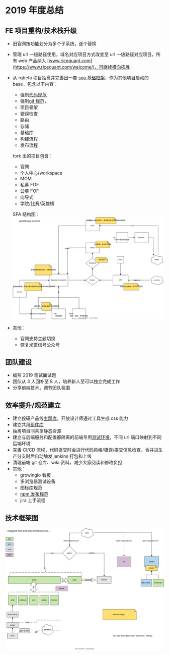 # 2019 年度总结

## FE 项目重构/技术栈升级

- 旧官网按功能划分为多个子系统，逐个替换
- 管理 url 一级路径使用，域名对应项目方式改变至 url 一级路径对应项目，所有 web 产品纳入 [www.ricequant.com](https://www.ricequant.com/welcome/)，可继续横向拓展
- 从 rqbeta 项目抽离并完善出一套 [spa 基础框架](https://github.com/anson09/crystal)，作为其他项目启动的 base，包含以下内容：

  - 强制[代码规范](https://blog.anson.ltd/2019/团队规范#代码规范)
  - 强制[git 规范](https://blog.anson.ltd/2019/团队规范#git-flow)，
  - 项目骨架
  - 错误检查
  - 路由
  - 存储
  - 基础库
  - 构建流程
  - 发布流程

  fork 出的项目包含：

  - 官网
  - 个人中心/workspace
  - MOM
  - 私募 FOF
  - 公募 FOF
  - 向导式
  - 学院/比赛/英雄榜

  SPA 结构图：
  ![image](https://github.com/anson09/draw/blob/main/draw.io/SPA-NODE.svg?raw=true)

- 其他：
  - 官网支持主题切换
  - 恢复米筐信号公众号

## 团队建设

- 编写 2019 笔试面试题
- 团队从 3 人回补至 8 人，培养新人至可以独立完成工作
- 分享前端技术，调节团队氛围

## 效率提升/规范建立

- 建立投研产品线[主题库](https://github.com/anson09/rqthemes)，开放设计师通过工具生成 css 能力
- 建立共用[组件库](https://github.com/anson09/rqcomponents)
- 抽离项目间共享静态资源
- 建立与后端服务和配置都隔离的前端专用[测试环境](https://anka.ricequant.com/welcome/)，不同 url 端口映射到不同后端环境
- 完善 CI/CD 流程，代码提交时会进行代码风格/错误/提交信息检查，合并进生产分支时后自动触发 jenkins 打包和上线
- 清理前端 git 仓库、wiki 资料，减少大家阅读和修改负担
- 其他：
  - growingio 看板
  - 多浏览器测试设备
  - 图标库规范
  - [npm 发布规范](https://blog.anson.ltd/2019/团队规范#npm-发包约定)
  - jira 上手流程

## 技术框架图

![image](https://github.com/anson09/draw/blob/main/draw.io/ricequant-fe-arch-2019.svg?raw=true)
